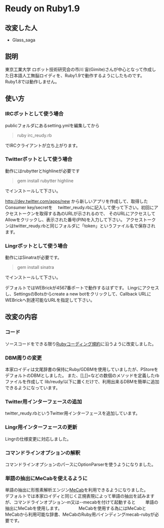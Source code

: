 # Reudy on Ruby1.9

## 改変した人

* Glass_saga

## 説明

東京工業大学 ロボット技術研究会の市川 宙(Gimite)さんが中心となって作成した日本語人工無脳ロイディを、Ruby1.9で動作するようにしたものです。  
Ruby1.8では動作しません。

## 使い方

### IRCボットとして使う場合
publicフォルダにあるsetting.ymlを編集してから  
>ruby irc_reudy.rb

でIRCクライアントが立ち上がります。
　
### Twitterボットとして使う場合
動作にはrubytterとhighlineが必要です
>gem install rubytter highline

でインストールして下さい。

http://dev.twitter.com/apps/new から新しいアプリを作成して、取得したConsumer key/secretを　
twitter_reudy.rbに記入して使って下さい。初回にアクセストークンを取得する為のURLが示されるので、
そのURLにアクセスしてAllowをクリックし、表示された番号(PIN)を入力して下さい。
アクセストークンはtwitter_reudy.rbと同じフォルダに「token」というファイル名で保存されます。

### Lingrボットとして使う場合
動作にはSinatraが必要です。
>gem install sinatra

でインストールして下さい。

デフォルトではWEBrickが4567番ポートで動作するはずです。
Lingrにアクセスし、SettingsのBotsからcreate a new botをクリックして、Callback URLにWEBrickへ到達可能なURLを指定して下さい。


## 改変の内容

### コード

ソースコードをできる限り[Rubyコーディング規約](http://shugo.net/ruby-codeconv/codeconv.html)に沿うように改変しました。  

### DBM周りの変更

本家ロイディは文尾辞書の保持にRuby/GDBMを使用していましたが、PStoreをデフォルトのDBMとしました。
また、[],[]=などの数個のメソッドを定義したrbファイルを作成して lib/reudy/以下に置くだけで、利用出来るDBMを簡単に追加できるようになっています。

### Twitter用インターフェースの追加

twitter_reudy.rbというTwitter用インターフェースを追加しています。   

### Lingr用インターフェースの更新
  
Lingrの仕様変更に対応しました。  
  
### コマンドラインオプションの解釈
コマンドラインオプションのパースにOptionParserを使うようになりました。  

### 単語の抽出にMeCabを使えるように
単語の抽出に形態素解析エンジン[MeCab](http://mecab.sourceforge.net/)を利用できるようになりました。  
デフォルトでは本家ロイディと同じく正規表現によって単語の抽出を試みますが、コマンドラインオプション-m又は--mecabを付けて起動すると　　
単語の抽出にMeCabを使用します。  　
　　
MeCabを使用する為にはMeCabとMeCabから利用可能な辞書、MeCabのRuby用バインディングmecab-rubyが必要です。  

